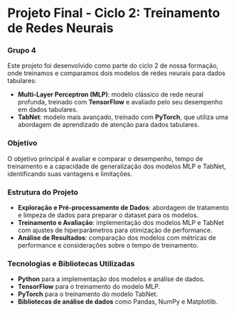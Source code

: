 # Projeto Final - Ciclo 2: Treinamento de Redes Neurais

### Grupo 4

Este projeto foi desenvolvido como parte do ciclo 2 de nossa formação, onde treinamos e comparamos dois modelos de redes neurais para dados tabulares:

- **Multi-Layer Perceptron (MLP)**: modelo clássico de rede neural profunda, treinado com **TensorFlow** e avaliado pelo seu desempenho em dados tabulares.
- **TabNet**: modelo mais avançado, treinado com **PyTorch**, que utiliza uma abordagem de aprendizado de atenção para dados tabulares.

### Objetivo

O objetivo principal é avaliar e comparar o desempenho, tempo de treinamento e a capacidade de generalização dos modelos MLP e TabNet, identificando suas vantagens e limitações.

### Estrutura do Projeto

- **Exploração e Pré-processamento de Dados**: abordagem de tratamento e limpeza de dados para preparar o dataset para os modelos.
- **Treinamento e Avaliação**: implementação dos modelos MLP e TabNet com ajustes de hiperparâmetros para otimização de performance.
- **Análise de Resultados**: comparação dos modelos com métricas de performance e considerações sobre o tempo de treinamento.

### Tecnologias e Bibliotecas Utilizadas

- **Python** para a implementação dos modelos e análise de dados.
- **TensorFlow** para o treinamento do modelo MLP.
- **PyTorch** para o treinamento do modelo TabNet.
- **Bibliotecas de análise de dados** como Pandas, NumPy e Matplotlib.
